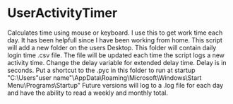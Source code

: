 # UserActivityTimer
Calculates time using mouse or keyboard. I use this to get work time each day. It has been helpfull since I have been working from home.
This script will add a new folder on the users Desktop. This folder will contain daily login time .csv file. 
The file will be updated each time the script logs a new activity time. Change the delay variable for extended delay time. Delay is in seconds.
Put a shortcut to the .pyc in this folder to run at startup "C:\Users\"user name"\AppData\Roaming\Microsoft\Windows\Start Menu\Programs\Startup"
Future versions will log to a .log file for each day and have the ability to read a weekly and monthly total.
